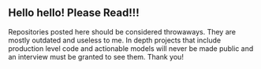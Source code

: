 ## Hello hello! Please Read!!!

Repositories posted here should be considered throwaways. They are mostly outdated and useless to me. In depth projects that include production level code and actionable models will never be made public and an interview must be granted to see them. Thank you!
